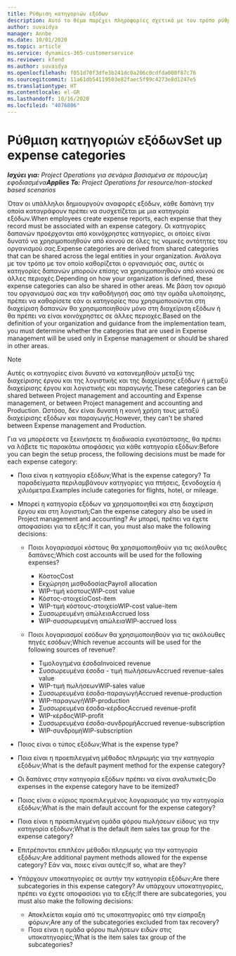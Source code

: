 ```yaml
---
title: Ρύθμιση κατηγοριών εξόδων
description: Αυτό το θέμα παρέχει πληροφορίες σχετικά με τον τρόπο ρύθμισης κατηγοριών εξόδων και κοινόχρηστων κατηγοριών για τις αναφορές εξόδων.
author: suvaidya
manager: Annbe
ms.date: 10/01/2020
ms.topic: article
ms.service: dynamics-365-customerservice
ms.reviewer: kfend
ms.author: suvaidya
ms.openlocfilehash: f051d70f3dfe3b241dc0a206c0cdfda000f87c76
ms.sourcegitcommit: 11a61db54119503e82faec5f99c4273e8d1247e5
ms.translationtype: HT
ms.contentlocale: el-GR
ms.lasthandoff: 10/16/2020
ms.locfileid: "4076806"
---
```

# <a name="set-up-expense-categories"></a><span data-ttu-id="4ccd9-103">Ρύθμιση κατηγοριών εξόδων</span><span class="sxs-lookup"><span data-stu-id="4ccd9-103">Set up expense categories</span></span>

<span data-ttu-id="4ccd9-104">_**Ισχύει για:** Project Operations για σενάρια βασισμένα σε πόρους/μη εφοδιασμένα_</span><span class="sxs-lookup"><span data-stu-id="4ccd9-104">_**Applies To:** Project Operations for resource/non-stocked based scenarios_</span></span>

<span data-ttu-id="4ccd9-105">Όταν οι υπάλληλοι δημιουργούν αναφορές εξόδων, κάθε δαπάνη την οποία καταγράφουν πρέπει να συσχετίζεται με μια κατηγορία εξόδων.</span><span class="sxs-lookup"><span data-stu-id="4ccd9-105">When employees create expense reports, each expense that they record must be associated with an expense category.</span></span> <span data-ttu-id="4ccd9-106">Οι κατηγορίες δαπανών προέρχονται από κοινόχρηστες κατηγορίες, οι οποίες είναι δυνατό να χρησιμοποιηθούν από κοινού σε όλες τις νομικές οντότητες του οργανισμού σας.</span><span class="sxs-lookup"><span data-stu-id="4ccd9-106">Expense categories are derived from shared categories that can be shared across the legal entities in your organization.</span></span> <span data-ttu-id="4ccd9-107">Ανάλογα με τον τρόπο με τον οποίο καθορίζεται ο οργανισμός σας, αυτές οι κατηγορίες δαπανών μπορούν επίσης να χρησιμοποιηθούν από κοινού σε άλλες περιοχές.</span><span class="sxs-lookup"><span data-stu-id="4ccd9-107">Depending on how your organization is defined, these expense categories can also be shared in other areas.</span></span> <span data-ttu-id="4ccd9-108">Με βάση τον ορισμό του οργανισμού σας και την καθοδήγησή σας από την ομάδα υλοποίησης, πρέπει να καθορίσετε εάν οι κατηγορίες που χρησιμοποιούνται στη διαχείριση δαπανών θα χρησιμοποιηθούν μόνο στη διαχείριση εξόδων ή θα πρέπει να είναι κοινόχρηστες σε άλλες περιοχές.</span><span class="sxs-lookup"><span data-stu-id="4ccd9-108">Based on the definition of your organization and guidance from the implementation team, you must determine whether the categories that are used in Expense management will be used only in Expense management or should be shared in other areas.</span></span>

> [!NOTE]
> <span data-ttu-id="4ccd9-109">Αυτές οι κατηγορίες είναι δυνατό να κατανεμηθούν μεταξύ της διαχείρισης έργου και της λογιστικής και της διαχείρισης εξόδων ή μεταξύ διαχείρισης έργου και λογιστικής και παραγωγής.</span><span class="sxs-lookup"><span data-stu-id="4ccd9-109">These categories can be shared between Project management and accounting and Expense management, or between Project management and accounting and Production.</span></span> <span data-ttu-id="4ccd9-110">Ωστόσο, δεν είναι δυνατή η κοινή χρήση τους μεταξύ διαχείρισης εξόδων και παραγωγής.</span><span class="sxs-lookup"><span data-stu-id="4ccd9-110">However, they can't be shared between Expense management and Production.</span></span>

<span data-ttu-id="4ccd9-111">Για να μπορέσετε να ξεκινήσετε τη διαδικασία εγκατάστασης, θα πρέπει να λάβετε τις παρακάτω αποφάσεις για κάθε κατηγορία εξόδων:</span><span class="sxs-lookup"><span data-stu-id="4ccd9-111">Before you can begin the setup process, the following decisions must be made for each expense category:</span></span>

- <span data-ttu-id="4ccd9-112">Ποια είναι η κατηγορία εξόδων;</span><span class="sxs-lookup"><span data-stu-id="4ccd9-112">What is the expense category?</span></span> <span data-ttu-id="4ccd9-113">Τα παραδείγματα περιλαμβάνουν κατηγορίες για πτήσεις, ξενοδοχεία ή χιλιόμετρα.</span><span class="sxs-lookup"><span data-stu-id="4ccd9-113">Examples include categories for flights, hotel, or mileage.</span></span>
- <span data-ttu-id="4ccd9-114">Μπορεί η κατηγορία εξόδων να χρησιμοποιηθεί και στη διαχείριση έργου και στη λογιστική;</span><span class="sxs-lookup"><span data-stu-id="4ccd9-114">Can the expense category also be used in Project management and accounting?</span></span> <span data-ttu-id="4ccd9-115">Αν μπορεί, πρέπει να έχετε αποφασίσει για τα εξής:</span><span class="sxs-lookup"><span data-stu-id="4ccd9-115">If it can, you must also make the following decisions:</span></span>

    - <span data-ttu-id="4ccd9-116">Ποιοι λογαριασμοί κόστους θα χρησιμοποιηθούν για τις ακόλουθες δαπάνες;</span><span class="sxs-lookup"><span data-stu-id="4ccd9-116">Which cost accounts will be used for the following expenses?</span></span>

        - <span data-ttu-id="4ccd9-117">Κόστος</span><span class="sxs-lookup"><span data-stu-id="4ccd9-117">Cost</span></span>
        - <span data-ttu-id="4ccd9-118">Εκχώρηση μισθοδοσίας</span><span class="sxs-lookup"><span data-stu-id="4ccd9-118">Payroll allocation</span></span>
        - <span data-ttu-id="4ccd9-119">WIP-τιμή κόστους</span><span class="sxs-lookup"><span data-stu-id="4ccd9-119">WIP-cost value</span></span>
        - <span data-ttu-id="4ccd9-120">Κόστος-στοιχείο</span><span class="sxs-lookup"><span data-stu-id="4ccd9-120">Cost-item</span></span>
        - <span data-ttu-id="4ccd9-121">WIP-τιμή κόστους-στοιχείο</span><span class="sxs-lookup"><span data-stu-id="4ccd9-121">WIP-cost value-item</span></span>
        - <span data-ttu-id="4ccd9-122">Συσσωρευμένη απώλεια</span><span class="sxs-lookup"><span data-stu-id="4ccd9-122">Accrued loss</span></span>
        - <span data-ttu-id="4ccd9-123">WIP-συσσωρευμένη απώλεια</span><span class="sxs-lookup"><span data-stu-id="4ccd9-123">WIP-accrued loss</span></span>

    - <span data-ttu-id="4ccd9-124">Ποιοι λογαριασμοί εσόδων θα χρησιμοποιηθούν για τις ακόλουθες πηγές εσόδων;</span><span class="sxs-lookup"><span data-stu-id="4ccd9-124">Which revenue accounts will be used for the following sources of revenue?</span></span>

        - <span data-ttu-id="4ccd9-125">Τιμολογημένα έσοδα</span><span class="sxs-lookup"><span data-stu-id="4ccd9-125">Invoiced revenue</span></span>
        - <span data-ttu-id="4ccd9-126">Συσσωρευμένα έσοδα - τιμή πωλήσεων</span><span class="sxs-lookup"><span data-stu-id="4ccd9-126">Accrued revenue-sales value</span></span>
        - <span data-ttu-id="4ccd9-127">WIP-τιμή πωλήσεων</span><span class="sxs-lookup"><span data-stu-id="4ccd9-127">WIP-sales value</span></span>
        - <span data-ttu-id="4ccd9-128">Συσσωρευμένα έσοδα-παραγωγή</span><span class="sxs-lookup"><span data-stu-id="4ccd9-128">Accrued revenue-production</span></span>
        - <span data-ttu-id="4ccd9-129">WIP-παραγωγή</span><span class="sxs-lookup"><span data-stu-id="4ccd9-129">WIP-production</span></span>
        - <span data-ttu-id="4ccd9-130">Συσσωρευμένα έσοδα-κέρδος</span><span class="sxs-lookup"><span data-stu-id="4ccd9-130">Accrued revenue-profit</span></span>
        - <span data-ttu-id="4ccd9-131">WIP-κέρδος</span><span class="sxs-lookup"><span data-stu-id="4ccd9-131">WIP-profit</span></span>
        - <span data-ttu-id="4ccd9-132">Συσσωρευμένα έσοδα-συνδρομή</span><span class="sxs-lookup"><span data-stu-id="4ccd9-132">Accrued revenue-subscription</span></span>
        - <span data-ttu-id="4ccd9-133">WIP-συνδρομή</span><span class="sxs-lookup"><span data-stu-id="4ccd9-133">WIP-subscription</span></span>

- <span data-ttu-id="4ccd9-134">Ποιος είναι ο τύπος εξόδων;</span><span class="sxs-lookup"><span data-stu-id="4ccd9-134">What is the expense type?</span></span>
- <span data-ttu-id="4ccd9-135">Ποια είναι η προεπιλεγμένη μέθοδος πληρωμής για την κατηγορία εξόδων;</span><span class="sxs-lookup"><span data-stu-id="4ccd9-135">What is the default payment method for the expense category?</span></span>
- <span data-ttu-id="4ccd9-136">Οι δαπάνες στην κατηγορία εξόδων πρέπει να είναι αναλυτικές;</span><span class="sxs-lookup"><span data-stu-id="4ccd9-136">Do expenses in the expense category have to be itemized?</span></span>
- <span data-ttu-id="4ccd9-137">Ποιος είναι ο κύριος προεπιλεγμένος λογαριασμός για την κατηγορία εξόδων;</span><span class="sxs-lookup"><span data-stu-id="4ccd9-137">What is the main default account for the expense category?</span></span>
- <span data-ttu-id="4ccd9-138">Ποια είναι η προεπιλεγμένη ομάδα φόρου πωλήσεων είδους για την κατηγορία εξόδων;</span><span class="sxs-lookup"><span data-stu-id="4ccd9-138">What is the default item sales tax group for the expense category?</span></span>
- <span data-ttu-id="4ccd9-139">Επιτρέπονται επιπλέον μέθοδοι πληρωμής για την κατηγορία εξόδων;</span><span class="sxs-lookup"><span data-stu-id="4ccd9-139">Are additional payment methods allowed for the expense category?</span></span> <span data-ttu-id="4ccd9-140">Εάν ναι, ποιες είναι αυτές;</span><span class="sxs-lookup"><span data-stu-id="4ccd9-140">If so, what are they?</span></span>
- <span data-ttu-id="4ccd9-141">Υπάρχουν υποκατηγορίες σε αυτήν την κατηγορία εξόδων;</span><span class="sxs-lookup"><span data-stu-id="4ccd9-141">Are there subcategories in this expense category?</span></span> <span data-ttu-id="4ccd9-142">Αν υπάρχουν υποκατηγορίες, πρέπει να έχετε αποφασίσει για τα εξής:</span><span class="sxs-lookup"><span data-stu-id="4ccd9-142">If there are subcategories, you must also make the following decisions:</span></span>

    - <span data-ttu-id="4ccd9-143">Αποκλείεται καμία από τις υποκατηγορίες από την είσπραξη φόρων;</span><span class="sxs-lookup"><span data-stu-id="4ccd9-143">Are any of the subcategories excluded from tax recovery?</span></span>
    - <span data-ttu-id="4ccd9-144">Ποια είναι η ομάδα φόρου πωλήσεων ειδών στις υποκατηγορίες;</span><span class="sxs-lookup"><span data-stu-id="4ccd9-144">What is the item sales tax group of the subcategories?</span></span>
